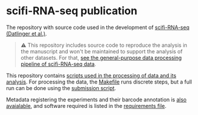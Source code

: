 scifi-RNA-seq publication
===================

The repository with source code used in the development of [scifi-RNA-seq (Datlinger et al.)](https://www.biorxiv.org/content/10.1101/2019.12.17.879304v1).

> :warning: This repository includes source code to reproduce the analysis in the manuscript and won't be maintained to support the analysis of other datasets. For that, [see the general-purpose data processing pipeline of scifi-RNA-seq data](https://github.com/epigen/scifiRNA-seq).

This repository contains [scripts used in the processing of data and its analysis](src/). For processing the data, the [Makefile](Makefile) runs discrete steps, but a full run can be done using the [submission script](scifi).

Metadata registering the experiments and their barcode annotation is [also avaialable](metadata/), and software required is listed in the [requirements file](requirements.txt).
